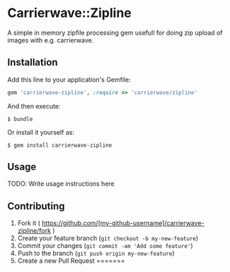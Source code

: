 # Carrierwave::Zipline
A simple in memory zipfile processing gem usefull for doing zip upload of images with e.g. carrierwave.

## Installation

Add this line to your application's Gemfile:

```ruby
gem 'carrierwave-zipline', :require => 'carrierwave/zipline'
```

And then execute:

    $ bundle

Or install it yourself as:

    $ gem install carrierwave-zipline

## Usage

TODO: Write usage instructions here

## Contributing

1. Fork it ( https://github.com/[my-github-username]/carrierwave-zipline/fork )
2. Create your feature branch (`git checkout -b my-new-feature`)
3. Commit your changes (`git commit -am 'Add some feature'`)
4. Push to the branch (`git push origin my-new-feature`)
5. Create a new Pull Request
=======
